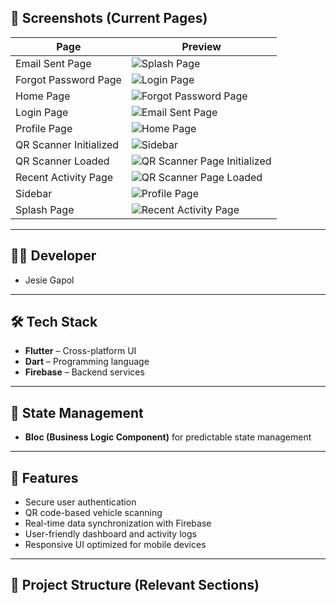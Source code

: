 ## 📱 Screenshots (Current Pages)

| Page                   | Preview                                                                         |
| ---------------------- | ------------------------------------------------------------------------------- |
| Email Sent Page        | ![Splash Page](./app_progress_shots/splash_page.png)                            |
| Forgot Password Page   | ![Login Page](./app_progress_shots/login_page.png)                              |
| Home Page              | ![Forgot Password Page](./app_progress_shots/forgotpass_page.png)               |
| Login Page             | ![Email Sent Page](./app_progress_shots/emailsent_page.png)                     |
| Profile Page           | ![Home Page](./app_progress_shots/home_page.png)                                |
| QR Scanner Initialized | ![Sidebar](./app_progress_shots/sidebar.png)                                    |
| QR Scanner Loaded      | ![QR Scanner Page Initialized](./app_progress_shots/qr_scanner_initialized.png) |
| Recent Activity Page   | ![QR Scanner Page Loaded](./app_progress_shots/qr_scanner_loaded.png)           |
| Sidebar                | ![Profile Page](./app_progress_shots/profile_page.png)                          |
| Splash Page            | ![Recent Activity Page](./app_progress_shots/recent_activity_page.png)          |

---

## 👨‍💻 Developer

- Jesie Gapol

---

## 🛠 Tech Stack

- **Flutter** – Cross-platform UI
- **Dart** – Programming language
- **Firebase** – Backend services

---

## 🔄 State Management

- **Bloc (Business Logic Component)** for predictable state management

---

## 🚀 Features

- Secure user authentication
- QR code-based vehicle scanning
- Real-time data synchronization with Firebase
- User-friendly dashboard and activity logs
- Responsive UI optimized for mobile devices

---

## 📂 Project Structure (Relevant Sections)
